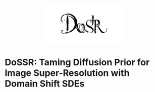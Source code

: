 <div style="text-align:center;">
    <img src="dossr_logo.jpg" style="width:50%; height:auto;">
</div>

# DoSSR: Taming Diffusion Prior for Image Super-Resolution with Domain Shift SDEs
